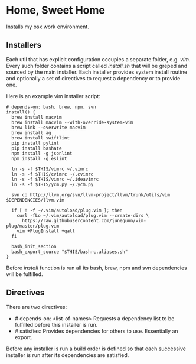 # Home, Sweet Home

Installs my osx work environment.

## Installers
Each util that has explicit configuration occupies a separate folder, e.g.
*vim*.  Every such folder contains a script called *install.sh* that will be
greped and sourced by the main installer. Each installer provides system
install routine and optionally a set of directives to request a dependency
or to provide one.

Here is an example vim installer script:
```
# depends-on: bash, brew, npm, svn
install() {
  brew install macvim
  brew install macvim --with-override-system-vim
  brew link --overwrite macvim
  brew install ag
  brew install swiftlint
  pip install pylint
  pip install bashate
  npm install -g jsonlint
  npm install -g eslint

  ln -s -f $THIS/vimrc ~/.vimrc
  ln -s -f $THIS/cvimrc ~/.cvimrc
  ln -s -f $THIS/vimrc ~/.ideavimrc
  ln -s -f $THIS/ycm.py ~/.ycm.py

  svn co http://llvm.org/svn/llvm-project/llvm/trunk/utils/vim $DEPENDENCIES/llvm.vim

  if [ ! -f ~/.vim/autoload/plug.vim ]; then
    curl -fLo ~/.vim/autoload/plug.vim --create-dirs \
      https://raw.githubusercontent.com/junegunn/vim-plug/master/plug.vim
    vim +PlugInstall +qall
  fi

  bash_init_section
  bash_export_source "$THIS/bashrc.aliases.sh"
}
```

Before *install* function is run all its bash, brew, npm and svn dependencies will
be fulfilled.

## Directives

There are two directives:
 - \# depends-on: \<list-of-names\> Requests a dependency list to be fulfilled
   before this installer is run.
 - \# satisfies: <list-of-names> Provides dependencies for others to use.
   Essentially an export.

Before any installer is run a build order is defined so that each successive
installer is run after its dependencies are satisfied.

